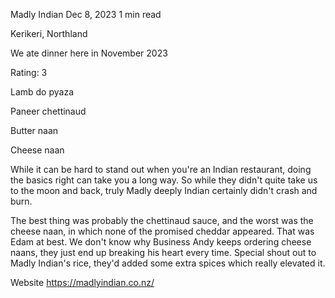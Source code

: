 Madly Indian
Dec 8, 2023
1 min read

Kerikeri, Northland

We ate dinner here in November 2023

Rating: 3

Lamb do pyaza

Paneer chettinaud

Butter naan

Cheese naan

While it can be hard to stand out when you're an Indian restaurant, doing the basics right can take you a long way. So while they didn't quite take us to the moon and back, truly Madly deeply Indian certainly didn't crash and burn. 

The best thing was probably the chettinaud sauce, and the worst was  the cheese naan, in which none of the promised cheddar appeared. That was Edam at best. We don't know why Business Andy keeps ordering cheese naans, they just end up breaking his heart every time.  Special shout out to Madly Indian's rice, they'd added some extra spices which really elevated it. 

Website https://madlyindian.co.nz/
